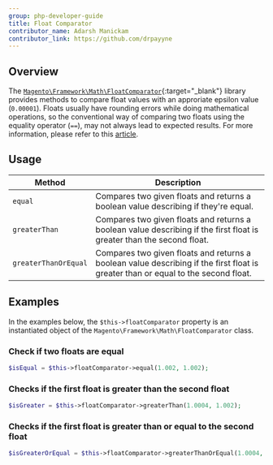 ```yaml
---
group: php-developer-guide
title: Float Comparator
contributor_name: Adarsh Manickam
contributor_link: https://github.com/drpayyne
---
```


## Overview

The [`Magento\Framework\Math\FloatComparator`](https://github.com/magento/magento2/blob/2.4/lib/internal/Magento/Framework/Math/FloatComparator.php){:target="\_blank"} library provides methods to compare float values with an approriate epsilon value (`0.00001`). Floats usually have rounding errors while doing mathematical operations, so the conventional way of comparing two floats using the equality operator (`==`), may not always lead to expected results. For more information, please refer to this [article](https://floating-point-gui.de/errors/comparison/).

## Usage

| Method               | Description                                                                                                                       |
| -------------------- | --------------------------------------------------------------------------------------------------------------------------------- |
| `equal`              | Compares two given floats and returns a boolean value describing if they're equal.                                                |
| `greaterThan`        | Compares two given floats and returns a boolean value describing if the first float is greater than the second float.             |
| `greaterThanOrEqual` | Compares two given floats and returns a boolean value describing if the first float is greater than or equal to the second float. |

## Examples

In the examples below, the `$this->floatComparator` property is an instantiated object of the `Magento\Framework\Math\FloatComparator` class.

### Check if two floats are equal

```php
$isEqual = $this->floatComparator->equal(1.002, 1.002);
```

### Checks if the first float is greater than the second float

```php
$isGreater = $this->floatComparator->greaterThan(1.0004, 1.002);
```

### Checks if the first float is greater than or equal to the second float

```php
$isGreaterOrEqual = $this->floatComparator->greaterThanOrEqual(1.0004, 1.0004);
```
